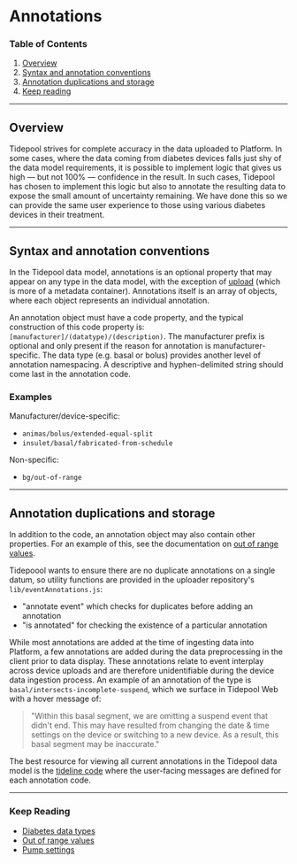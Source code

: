 # Annotations

### Table of Contents

1. [Overview](#overview)
2. [Syntax and annotation conventions](#syntax-and-annotation-conventions)
3. [Annotation duplications and storage](#annotation-duplications-and-storage)
4. [Keep reading](#keep-reading)

---

## Overview

Tidepool strives for complete accuracy in the data uploaded to Platform. In some cases, where the data coming from diabetes devices falls just shy of the data model requirements, it is possible to implement logic that gives us high — but not 100% — confidence in the result. In such cases, Tidepool has chosen to implement this logic but also to annotate the resulting data to expose the small amount of uncertainty remaining. We have done this so we can provide the same user experience to those using various diabetes devices in their treatment.

---

## Syntax and annotation conventions
In the Tidepool data model, annotations is an optional property that may appear on any type in the data model, with the exception of [upload](./device-data/data-types/pump-settings/upload.md) (which is more of a metadata container). Annotations itself is an array of objects, where each object represents an individual annotation.

An annotation object must have a code property, and the typical construction of this code property is: `[manufacturer]/(datatype)/(description)`. The manufacturer prefix is optional and only present if the reason for annotation is manufacturer-specific. The data type (e.g. basal or bolus) provides another level of annotation namespacing. A descriptive and hyphen-delimited string should come last in the annotation code.

### Examples
Manufacturer/device-specific:

* `animas/bolus/extended-equal-split`
* `insulet/basal/fabricated-from-schedule`

Non-specific:

* `bg/out-of-range`

---

## Annotation duplications and storage

In addition to the code, an annotation object may also contain other properties. For an example of this, see the documentation on [out of range values](./oor-values.md).

Tidepoool wants to ensure there are no duplicate annotations on a single datum, so utility functions are provided in the uploader repository's `lib/eventAnnotations.js`:

* "annotate event" which checks for duplicates before adding an annotation
* "is annotated" for checking the existence of a particular annotation

While most annotations are added at the time of ingesting data into Platform, a few annotations are added during the data preprocessing in the client prior to data display. These annotations relate to event interplay across device uploads and are therefore unidentifiable during the device data ingestion process. An example of an annotation of the type is `basal/intersects-incomplete-suspend`, which we surface in Tidepool Web with a hover message of:

> "Within this basal segment, we are omitting a suspend event that didn't end. This may have resulted from changing the date & time settings on the device or switching to a new device. As a result, this basal segment may be inaccurate."
>

The best resource for viewing all current annotations in the Tidepool data model is the [tideline code](https://github.com/tidepool-org/tideline/blob/master/js/plot/util/annotations/annotationdefinitions.js) where the user-facing messages are defined for each annotation code.

---

### Keep Reading

* [Diabetes data types](./data-types.md)
* [Out of range values](./oor-values.md)
* [Pump settings](./data-types/pump-settings.md)
